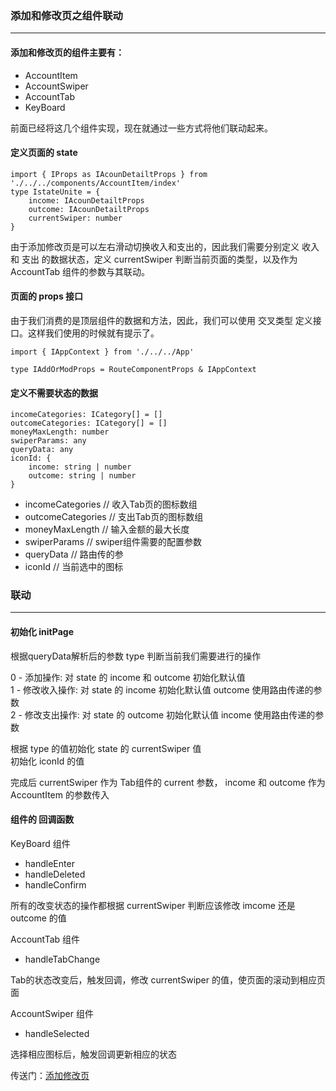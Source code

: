 ### <b>添加和修改页之组件联动</b>
---
#### 添加和修改页的组件主要有：
<ul>
	<li> AccountItem 
	<li> AccountSwiper
	<li> AccountTab 
	<li> KeyBoard
</ul>
前面已经将这几个组件实现，现在就通过一些方式将他们联动起来。

#### 定义页面的 state
```
import { IProps as IAcounDetailtProps } from './../../components/AccountItem/index'
type IstateUnite = {
	income: IAcounDetailtProps
	outcome: IAcounDetailtProps
	currentSwiper: number
}
```
由于添加修改页是可以左右滑动切换收入和支出的，因此我们需要分别定义 收入 和 支出 的数据状态，定义 currentSwiper 判断当前页面的类型，以及作为 AccountTab 组件的参数与其联动。

#### 页面的 props 接口
由于我们消费的是顶层组件的数据和方法，因此，我们可以使用 交叉类型 定义接口。这样我们使用的时候就有提示了。
```
import { IAppContext } from './../../App'

type IAddOrModProps = RouteComponentProps & IAppContext
```

#### 定义不需要状态的数据
```
incomeCategories: ICategory[] = []  
outcomeCategories: ICategory[] = []
moneyMaxLength: number
swiperParams: any
queryData: any
iconId: {
	income: string | number
	outcome: string | number
}
```
<ul>
	<li> incomeCategories // 收入Tab页的图标数组
	<li> outcomeCategories // 支出Tab页的图标数组
	<li> moneyMaxLength // 输入金额的最大长度
	<li> swiperParams // swiper组件需要的配置参数
	<li> queryData // 路由传的参
	<li> iconId // 当前选中的图标
</ul>

### 联动
----

#### 初始化 initPage
根据queryData解析后的参数 type 判断当前我们需要进行的操作 <br />

0 - 添加操作: 对 state 的 income 和 outcome 初始化默认值<br />
1 - 修改收入操作: 对 state 的 income 初始化默认值 outcome 使用路由传递的参数 <br />
2 - 修改支出操作: 对 state 的 outcome 初始化默认值 income 使用路由传递的参数 <br />

根据 type 的值初始化 state 的 currentSwiper 值<br />
初始化 iconId 的值<br />

完成后 currentSwiper 作为 Tab组件的 current 参数， income 和 outcome 作为 AccountItem 的参数传入

#### 组件的 回调函数

KeyBoard 组件
<ul>
	<li> handleEnter 
	<li> handleDeleted
	<li> handleConfirm 
</ul>

所有的改变状态的操作都根据 currentSwiper 判断应该修改 imcome 还是 outcome 的值 <br />

AccountTab 组件

<ul>
	<li> handleTabChange 
</ul>

Tab的状态改变后，触发回调，修改 currentSwiper 的值，使页面的滚动到相应页面 <br />

AccountSwiper 组件

<ul>
	<li> handleSelected 
</ul>

选择相应图标后，触发回调更新相应的状态 <br />

传送门：<a href="./../src/container/Addaccount/index.tsx">添加修改页</a>